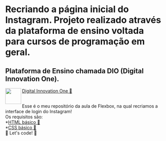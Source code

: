 # Recriando a página inicial do Instagram. Projeto realizado através da plataforma de ensino voltada para cursos de programação em geral.
## Plataforma de Ensino chamada DIO (Digital Innovation One).<br> 
<p><img src="https://github.com/AdennyFernandes/imagens/blob/master/Logo/Logo-Innovation-One-Site.png" width="50" height="50" align="left"> 
<a href="https://digitalinnovation.one/" target="_blank">Digital Innovation One 🚀</a></p><br>
Esse é o meu repositório da aula de Flexbox, na qual recriamos a interface de login do Instagram!<br>
Os requisitos são:<br>
*<a href="https://www.w3schools.com/html/" target="_blank">HTML básico 🚀</a><br>
*<a href="https://developer.mozilla.org/pt-BR/docs/Web/CSS" target="_blank">CSS básico 🚀</a><br>
🚀 Let's code! 🚀

